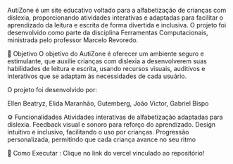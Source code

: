 AutiZone é um site educativo voltado para a alfabetização de crianças com dislexia, proporcionando atividades interativas e adaptadas para facilitar o aprendizado da leitura e escrita de forma divertida e inclusiva. O projeto foi desenvolvido como parte da disciplina Ferramentas Computacionais, ministrada pelo professor Marcelo Revoredo.

🎯 Objetivo O objetivo do AutiZone é oferecer um ambiente seguro e estimulante, que auxilie crianças com dislexia a desenvolverem suas habilidades de leitura e escrita, usando recursos visuais, auditivos e interativos que se adaptam às necessidades de cada usuário.

O projeto foi desenvolvido por:

Ellen Beatryz, Elida Maranhão, Gutemberg, João Victor, Gabriel Bispo

⚙ Funcionalidades Atividades interativas de alfabetização adaptadas para dislexia. Feedback visual e sonoro para reforço do aprendizado. Design intuitivo e inclusivo, facilitando o uso por crianças. Progressão personalizada, permitindo que cada criança avance no seu ritmo

🚀 Como Executar : Clique no link do vercel vinculado ao repositório!
